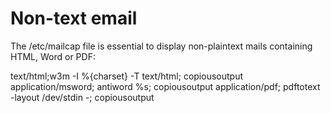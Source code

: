 # Non-text email
The /etc/mailcap file is essential to display non-plaintext mails containing HTML, Word or PDF:

text/html;w3m -I %{charset} -T text/html; copiousoutput
application/msword; antiword %s; copiousoutput
application/pdf; pdftotext -layout /dev/stdin -; copiousoutput
